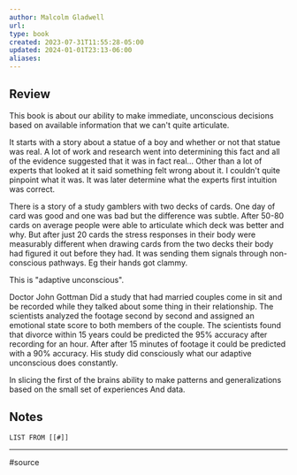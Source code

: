 ```yaml
---
author: Malcolm Gladwell
url: 
type: book
created: 2023-07-31T11:55:28-05:00
updated: 2024-01-01T23:13-06:00
aliases: 
---
```

## Review
This book is about our ability to make immediate, unconscious decisions based on available information that we can't quite articulate.

It starts with a story about a statue of a boy and whether or not that statue was real. A lot of work and research went into determining this fact and all of the evidence suggested that it was in fact real... Other than a lot of experts that looked at it said something felt wrong about it. I couldn't quite pinpoint what it was. It was later determine what the experts first intuition was correct.

There is a story of a study gamblers with two decks of cards. One day of card was good and one was bad but the difference was subtle. After 50-80 cards on average people were able to articulate which deck was better and why. But after just 20 cards the stress responses in their body were measurably different when drawing cards from the two decks their body had figured it out before they had. It was sending them signals through non-conscious pathways. Eg their hands got clammy.

This is "adaptive unconscious".

Doctor John Gottman Did a study that had married couples come in sit and be recorded while they talked about some thing in their relationship. The scientists analyzed the footage second by second and assigned an emotional state score to both members of the couple. The scientists found that divorce within 15 years could be predicted the 95% accuracy after recording for an hour. After after 15 minutes of footage it could be predicted with a 90% accuracy. His study did consciously what our adaptive unconscious does constantly.

In slicing the first of the brains ability to make patterns and generalizations based on the small set of experiences And data.

## Notes
```dataview
LIST FROM [[#]]
```

---
#source 